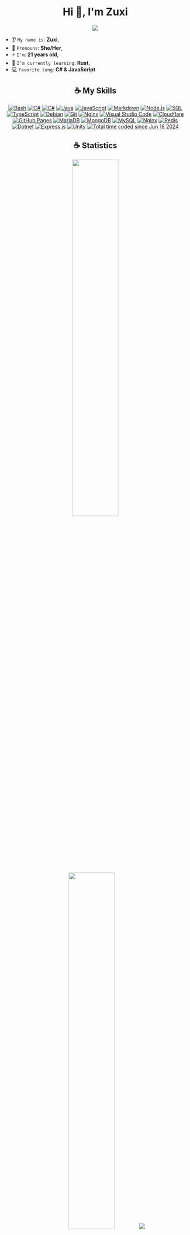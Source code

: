 <h1 align="center">Hi 👋, I'm Zuxi</h1>

<p align="center">
    <img src="https://komarev.com/ghpvc/?username=imzuxi&color=E64DB8"/>
</p>

* 👂 `My name is`: **Zuxi**,
* 👩 `Pronouns`: **She/Her**,
* ⚡ `I'm`: **21 years old**,
* 🌱 `I’m currently learning`: **Rust**,
* 💻 `Favorite lang`: **C# & JavaScript**  



<h2 align="center">☕ My Skills</h2>

<p align="center">
<a href="https://github.com/search?q=user%3Aimzuxi+language%3Abash"><img alt="Bash" src="https://img.shields.io/badge/Bash-121011.svg?logo=gnu-bash&logoColor=white"></a>
<a href="https://github.com/search?q=user%3Aimzuxi+language%3Acsharp"><img alt="C#" src="https://custom-icon-badges.demolab.com/badge/C%23-68217A.svg?logo=cs2&logoColor=white"></a>
<a href="https://github.com/search?q=user%3Aimzuxi+language%3AC++"><img alt="C#" src="https://custom-icon-badges.demolab.com/badge/C++-68217A.svg?logo=cplusplus&logoColor=white"></a>
<a href="https://github.com/search?q=user%3Aimzuxi+language%3Ajava"><img alt="Java" src="https://custom-icon-badges.demolab.com/badge/Java-007396.svg?logo=java&logoColor=white"></a>
<a href="https://github.com/search?q=user%3Aimzuxi+language%3Ajavascript"><img alt="JavaScript" src="https://img.shields.io/badge/JavaScript-F7DF1E.svg?logo=javascript&logoColor=black"></a>
<a href="https://github.com/search?q=user%3Aimzuxi+language%3Amarkdown"><img alt="Markdown" src="https://img.shields.io/badge/Markdown-000000.svg?logo=markdown&logoColor=white"></a>
<a href="https://github.com/search?q=user%3Aimzuxi+language%3Ajavascript"><img alt="Node.js" src="https://img.shields.io/badge/Node.js-43853D.svg?logo=node.js&logoColor=white"></a>
<a href="https://github.com/search?q=user%3Aimzuxi+language%3Asql"><img alt="SQL" src="https://custom-icon-badges.demolab.com/badge/SQL-025E8C.svg?logo=database&logoColor=white"></a>
<a href="https://github.com/search?q=user%3Aimzuxi+language%3AtypeScript"><img alt="TypeScript" src="https://img.shields.io/badge/TypeScript-007ACC.svg?logo=typescript&logoColor=white"></a>
<a href="#"><img alt="Debian" src="https://img.shields.io/badge/Debian-A81D33.svg?logo=debian&logoColor=white"></a>
<a href="#"><img alt="Git" src="https://img.shields.io/badge/Git-F05033.svg?logo=git&logoColor=white"></a>
<a href="#"><img alt="Nginx" src="https://img.shields.io/badge/Nginx-009639.svg?logo=nginx&logoColor=white"></a>
<a href="#"><img alt="Visual Studio Code" src="https://img.shields.io/badge/Visual%20Studio%20Code-0078d7.svg?logo=visual-studio-code&logoColor=white"></a>
<a href="#"><img alt="Cloudflare" src="https://img.shields.io/badge/Cloudflare-F38020.svg?logo=cloudflare&logoColor=white"></a>
<a href="#"><img alt="GitHub Pages" src="https://img.shields.io/badge/GitHub%20Pages-327FC7.svg?logo=github&logoColor=white"></a>
<a href="#"><img alt="MariaDB" src="https://img.shields.io/badge/MariaDB-003545.svg?logo=mariadb&logoColor=white"></a>
<a href="#"><img alt="MongoDB" src="https://img.shields.io/badge/MongoDB-47A248.svg?logo=mongodb&logoColor=white"></a>
<a href="#"><img alt="MySQL" src="https://img.shields.io/badge/MySQL-00f.svg?logo=mysql&logoColor=white"></a>
<a href="#"><img alt="Nginx" src="https://img.shields.io/badge/Nginx-009639.svg?logo=nginx&logoColor=white"></a>
<a href="#"><img alt="Redis" src="https://img.shields.io/badge/Redis-DC382D.svg?logo=redis&logoColor=white"></a>
<a href="#"><img alt="Dotnet" src="https://img.shields.io/badge/Dotnet-512BD4.svg?logo=dotnet&logoColor=white"></a>
<a href="#"><img alt="Express.js" src="https://img.shields.io/badge/Express-404d59.svg?logo=express&logoColor=white"></a>
<a href="#"><img alt="Unity" src="https://img.shields.io/badge/Unity-404d59.svg?logo=Unity&logoColor=white"></a>
<a href="https://wakatime.com/@a36f29cf-d3d5-48d7-baef-5eacac5312fb"><img src="https://wakatime.com/badge/user/a36f29cf-d3d5-48d7-baef-5eacac5312fb.svg" alt="Total time coded since Jun 18 2024" /></a>

</p>


<h2 align="center">☕ Statistics</h2>

<p align="center">
  <img height="50%" width="auto" src ="https://github-readme-stats.vercel.app/api?username=imzuxi&show_icons=true&count_private=true&theme=material-palenight&hide_border=true&hide=issues,contribs&bg_color=00000000">
  <img height="50%" width="auto" src ="https://github-readme-stats.vercel.app/api/top-langs/?username=imzuxi&layout=compact&hide_border=true&theme=material-palenight&bg_color=00000000&langs_count=6&hide=jupyter%20notebook,tex,css,php&exclude_repo=Pacman-AI">
  <img src ="https://github-readme-streak-stats-xi-ivory.vercel.app?user=imzuxi&theme=material-palenight&hide_border=true&background=FFFFFF00">
</p>

<h2 align="center">Connect With Me</h2>
<p align="center">
<a href="https://twitter.com/imzuxi" target="blank"><img align="center" src="https://raw.githubusercontent.com/rahuldkjain/github-profile-readme-generator/master/src/images/icons/Social/twitter.svg" alt="imzuxi" height="30" width="40" /></a>
<a href="https://discord.gg/nXHA2pVcQV" target="blank"><img align="center" src="https://raw.githubusercontent.com/rahuldkjain/github-profile-readme-generator/master/src/images/icons/Social/discord.svg" alt="nXHA2pVcQV" height="30" width="40" /></a>
</p>

<h2 align="center">Support me and my work :)</h2>

<div align="center">
  <p>
    <a href="https://ko-fi.com/imzuxi">
      <img src="https://cdn.ko-fi.com/cdn/kofi3.png?v=3" height="50" width="210" alt="imzuxi" />
    </a>
  </p>
</div>


